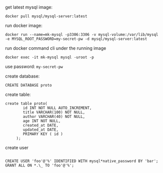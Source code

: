 
get latest mysql image:

```
docker pull mysql/mysql-server:latest
```

run docker image:

```
docker run --name=mk-mysql -p3306:3306 -v mysql-volume:/var/lib/mysql -e MYSQL_ROOT_PASSWORD=my-secret-pw -d mysql/mysql-server:latest
```

run docker command cli under the running image

```
docker exec -it mk-mysql mysql -uroot -p
```

use password: `my-secret-pw`

create database:

```
CREATE DATABASE proto
```

create table:

```
create table proto(
        id INT NOT NULL AUTO_INCREMENT,
        title VARCHAR(100) NOT NULL,
        author VARCHAR(40) NOT NULL,
        age INT NOT NULL,
        created_at DATE,
        updated_at DATE,
        PRIMARY KEY ( id )
     );
```

create user

```

CREATE USER 'foo'@'%' IDENTIFIED WITH mysql*native_password BY 'bar';
GRANT ALL ON *.\_ TO 'foo'@'%';

```
